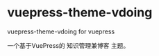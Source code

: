 # vuepress-theme-vdoing

vuepress-theme-vdoing for vuepress

一个基于VuePress的 知识管理兼博客 主题。

<!-- [More](https://github.com/helongjie/vuepress-theme-vdoing#readme). -->

